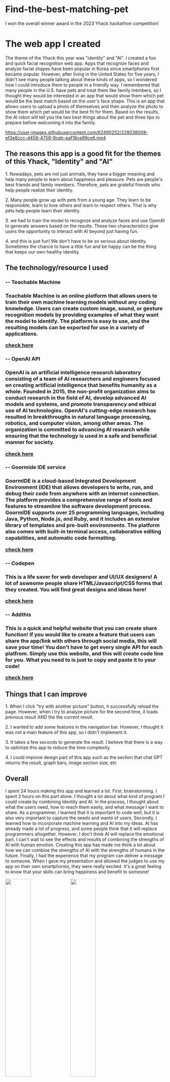 # Find-the-best-matching-pet
I won the overall winner award in the 2023 Yhack hackathon competition! 

<h1>The web app I created</h1>
The theme of the Yhack this year was "identity" and "AI". I created a fun and quick facial recognition web app. 
Apps that recognize faces and analyze facial shapes have been popular in Korea since smartphones first became popular. 
However, after living in the United States for five years, I didn't see many people talking about these kinds of apps, 
so I wondered how I could introduce them to people in a friendly way. I remembered that many people in the U.S. have pets and treat 
them like family members, so I thought they would be interested in an app that would show them which pet would be the best match 
based on the user's face shape. This is an app that allows users to upload a photo of themselves and then analyze the photo to show
them which pet would be the best fit for them. Based on the results, the AI robot will tell you the two best things about the pet and 
three tips to prepare before welcoming it into the family. 

https://user-images.githubusercontent.com/62490252/228038008-ef3e6ccc-d458-4758-9ceb-eaf18ce99ce6.mp4

<h2>The reasons this app is a good fit for the themes of this Yhack, "Identity" and "AI"</h2>
<p>1. Nowadays, pets are not just animals, they have a bigger meaning and help many people to learn about happiness and pleasure. Pets are people's best friends and family members. Therefore, pets are grateful friends who help people realize their identity.</p>
<p>2. Many people grow up with pets from a young age. They learn to be responsible, learn to love others and learn to respect others. That is why pets help people learn their identity.</p>  
<p>3. we had to train the model to recognize and analyze faces and use OpenAI to generate answers based on the results. These two characteristics give users the opportunity to interact with AI beyond just having fun.</p>
<p>4. and this is just fun! We don't have to be so serious about identity. Sometimes the chance to have a little fun and be happy can be the thing that keeps our own healthy identity.</p>

<h2>The technology/resource I used</h2>
  <h3>-- Teachable Machine<h3>
    <p>Teachable Machine is an online platform that allows users to train their own machine learning models without any coding knowledge. Users can create custom image, sound, or gesture recognition models by providing examples of what they want the model to identify. The platform is easy to use, and the resulting models can be exported for use in a variety of applications.</p>  
    <a href="https://teachablemachine.withgoogle.com/"> check here</a>
  <h3>-- OpenAI API<h3>
    <p>OpenAI is an artificial intelligence research laboratory consisting of a team of AI researchers and engineers focused on creating artificial intelligence that benefits humanity as a whole. Founded in 2015, the non-profit organization aims to conduct research in the field of AI, develop advanced AI models and systems, and promote transparency and ethical use of AI technologies. OpenAI's cutting-edge research has resulted in breakthroughs in natural language processing, robotics, and computer vision, among other areas. The organization is committed to advancing AI research while ensuring that the technology is used in a safe and beneficial manner for society.</p>  
    <a href="https://platform.openai.com/"> check here</a>
  <h3>-- Goormide IDE service<h3>
    <p>GoormIDE is a cloud-based Integrated Development Environment (IDE) that allows developers to write, run, and debug their code from anywhere with an internet connection. The platform provides a comprehensive range of tools and features to streamline the software development process. GoormIDE supports over 25 programming languages, including Java, Python, Node.js, and Ruby, and it includes an extensive library of templates and pre-built environments. The platform also comes with built-in terminal access, collaborative editing capabilities, and automatic code formatting.</p>    
    <a href="https://www.goorm.io/"> check here</a>
  <h3>-- Codepen<h3>
    <p>This is a life saver for web developer and UI/UX designers! A lot of asweome people share HTML/Javascript/CSS forms that they created. You will find great designs and ideas here!</p> 
    <a href="https://codepen.io/trending"> check here</a>
  <h3>-- Addthis<h3>
    <p>This is a quick and helpful website that you can create share function! If you would like to create a feature that users can share the app/link with others through social media, this will save your time! You don't have to get every single API for each platfrom. Simply use this website, and this will create code line for you. What you need to is just to copy and paste it to your code!</p>  
    <a href="https://www.addthis.com/"> check here</a>
    
<h2>Things that I can improve</h2>
<p>1. When I click "try with another picture" button, it successfully reload the page. However, when I try to analyze picture for the second time, it loads previous result AND the the current result.</p>
<p>2. I wanted to add some features in the navigation bar. However, I thought it was not a main feature of this app, so I didn't implement it.</p>
<p>3. It takes a few seconds to generate the result. I believe that there is a way to optimize this app to reduce the time complexity.</p>
<p>4. I could improve design part of this app such as the section that chat GPT returns the result, graph bars, image section size, etc </p>
    
<h2>Overall</h2>
    <p>I spent 24 hours making this app and learned a lot. First, brainstorming. I spent 2 hours on this part alone. I thought a lot about what kind of program I could create by combining Identity and AI. In the process, I thought about what the users need, how to reach them easily, and what message I want to share. As a programmer, I learned that it is important to code well, but it is also very important to capture the needs and wants of users. Secondly, I learned how to incorporate machine learning and AI into my ideas. AI has already made a lot of progress, and some people think that it will replace programmers altogether. However, I don't think AI will replace the emotional part. I can't wait to see the effects and results of combining the strengths of AI with human emotion. Creating this app has made me think a lot about how we can combine the strengths of AI with the strengths of humans in the future. Finally, I had the experience that my program can deliver a message to someone. When I gave my presentation and allowed the judges to use my app on their own smartphones, they were really excited. It's a great feeling to know that your skills can bring happiness and benefit to someone!</p>

<img width="40%" src="https://user-images.githubusercontent.com/62490252/228038487-59090c3b-60a3-4ba4-9009-9b0be788a5e7.jpg"/> <img width="40%" src="https://user-images.githubusercontent.com/62490252/228038495-e290c3aa-8f02-4cdc-8e51-d0281c39704f.jpg"/>
